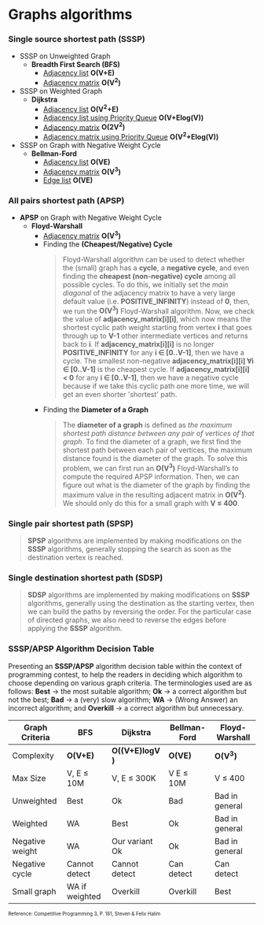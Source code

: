 # Graphs algorithms
### Single source shortest path (SSSP)
- SSSP on Unweighted Graph
  - **Breadth First Search (BFS)**
    - [Adjacency list](https://github.com/yusnier/algorithms/blob/main/cpp/graphs/shortest_path/bfs_adj_list.cpp) **O(V+E)**
    - [Adjacency matrix](https://github.com/yusnier/algorithms/blob/main/cpp/graphs/shortest_path/bfs_adj_matrix.cpp) **O(V<sup>2</sup>)**
- SSSP on Weighted Graph
  - **Dijkstra**
    - [Adjacency list](https://github.com/yusnier/algorithms/blob/main/cpp/graphs/shortest_path/dijkstra_adj_list.cpp) **O(V<sup>2</sup>+E)**
    - [Adjacency list using Priority Queue](https://github.com/yusnier/algorithms/blob/main/cpp/graphs/shortest_path/dijkstra_adj_list_pq.cpp) **O(V+Elog(V))**
    - [Adjacency matrix](https://github.com/yusnier/algorithms/blob/main/cpp/graphs/shortest_path/dijkstra_adj_matrix.cpp) **O(2V<sup>2</sup>)**
    - [Adjacency matrix using Priority Queue](https://github.com/yusnier/algorithms/blob/main/cpp/graphs/shortest_path/dijkstra_adj_matrix_pq.cpp) **O(V<sup>2</sup>+Elog(V))**
- SSSP on Graph with Negative Weight Cycle
  - **Bellman-Ford**
    - [Adjacency list](https://github.com/yusnier/algorithms/blob/main/cpp/graphs/shortest_path/bellman_ford_adj_list.cpp) **O(VE)**
    - [Adjacency matrix](https://github.com/yusnier/algorithms/blob/main/cpp/graphs/shortest_path/bellman_ford_adj_matrix.cpp) **O(V<sup>3</sup>)**
    - [Edge list](https://github.com/yusnier/algorithms/blob/main/cpp/graphs/shortest_path/bellman_ford_edge_list.cpp) **O(VE)**
### All pairs shortest path (APSP)
- **APSP** on Graph with Negative Weight Cycle
  - **Floyd-Warshall**
    - [Adjacency matrix](https://github.com/yusnier/algorithms/blob/main/cpp/graphs/shortest_path/floyd_warshall_adj_matrix.cpp) **O(V<sup>3</sup>)**
    - Finding the **(Cheapest/Negative) Cycle**
      > Floyd-Warshall algorithm can be used to detect whether the (small) graph has a **cycle**,
      a **negative cycle**, and even finding the **cheapest (non-negative) cycle** among all possible
      cycles. To do this, we initially set the *main diagonal* of the adjacency matrix to have a very
      large default value (i.e. **POSITIVE_INFINITY**) instead of **0**, then, we run the **O(V<sup>3</sup>)**
      Floyd-Warshall algorithm. Now, we check the value of **adjacency_matrix[i][i]**, which now means the
      shortest cyclic path weight starting from vertex **i** that goes through up to **V-1** other intermediate
      vertices and returns back to **i**. If **adjacency_matrix[i][i]** is no longer **POSITIVE_INFINITY** for
      any **i ∈ [0..V-1]**, then we have a cycle. The smallest non-negative **adjacency_matrix[i][i] ∀i ∈ [0..V-1]**
      is the cheapest cycle. If **adjacency_matrix[i][i] < 0** for any **i ∈ [0..V-1]**, then we have a negative
      cycle because if we take this cyclic path one more time, we will get an even shorter 'shortest' path.
    - Finding the **Diameter of a Graph**
      > The **diameter of a graph** is defined as *the maximum shortest path distance between
      any pair of vertices of that graph.* To find the diameter of a graph, we first find the
      shortest path between each pair of vertices, the maximum distance found is the diameter of
      the graph. To solve this problem, we can first run an **O(V<sup>3</sup>)** Floyd-Warshall’s
      to compute the required APSP information. Then, we can figure out what is the diameter of the
      graph by finding the maximum value in the resulting adjacent matrix in **O(V<sup>2</sup>)**.
      We should only do this for a small graph with **V ≤ 400**.
### Single pair shortest path (SPSP)
> **SPSP** algorithms are implemented by making modifications on the **SSSP** algorithms, generally
stopping the search as soon as the destination vertex is reached.
### Single destination shortest path (SDSP)
> **SDSP** algorithms are implemented by making modifications on **SSSP** algorithms, generally using the
destination as the starting vertex, then we can build the paths by reversing the order. For the particular
case of directed graphs, we also need to reverse the edges before applying the **SSSP** algorithm.
### SSSP/APSP Algorithm Decision Table
Presenting an **SSSP/APSP** algorithm decision table within the context of programming
contest, to help the readers in deciding which algorithm to choose depending on
various graph criteria. The terminologies used are as follows: **Best** → the most suitable
algorithm; **Ok** → a correct algorithm but not the best; **Bad** → a (very) slow algorithm;
**WA** → (Wrong Answer) an incorrect algorithm; and **Overkill** → a correct algorithm but unnecessary.

| Graph Criteria  | BFS            | Dijkstra          | Bellman-Ford   | Floyd-Warshall       |
|-----------------|----------------|-------------------|----------------|----------------------|
| Complexity      | **O(V+E)**     | **O((V+E)logV )** | **O(VE)**      | **O(V<sup>3</sup>)** |
| Max Size        | V, E ≤ 10M     | V, E ≤ 300K       | V E ≤ 10M      | V ≤ 400              |
| Unweighted      | Best           | Ok                | Bad            | Bad in general       |
| Weighted        | WA             | Best              | Ok             | Bad in general       |
| Negative weight | WA             | Our variant Ok    | Ok             | Bad in general       |
| Negative cycle  | Cannot detect  | Cannot detect     | Can detect     | Can detect           |
| Small graph     | WA if weighted | Overkill          | Overkill       | Best                 |

<sub><sup>Reference: Competitive Programming 3, P. 161, Steven & Felix Halim</sup></sub>


